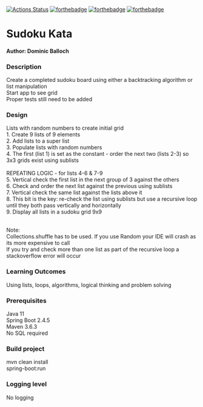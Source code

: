 
[![Actions Status](https://github.com/domiballoch/sudoku-kata/actions/workflows/maven.yml/badge.svg)](https://github.com/domiballoch/sudoku-kata/actions)
[![forthebadge](https://forthebadge.com/images/badges/contains-cat-gifs.svg)](https://forthebadge.com)
[![forthebadge](https://forthebadge.com/images/badges/compatibility-betamax.svg)](https://forthebadge.com)
[![forthebadge](https://forthebadge.com/images/badges/powered-by-coffee.svg)](https://forthebadge.com)

<h1>Sudoku Kata</h1>
<h4>Author: Dominic Balloch</h4>

<h3>Description</h3>
Create a completed sudoku board using either a backtracking algorithm or list manipulation
<br/>Start app to see grid
<br/>Proper tests still need to be added

<h3>Design</h3>
Lists with random numbers to create initial grid
<br/>1. Create 9 lists of 9 elements
<br/>2. Add lists to a super list
<br/>3. Populate lists with random numbers
<br/>4. The first (list 1) is set as the constant - order the next two (lists 2-3) so 3x3 grids exist using sublists
<br/>
<br/>REPEATING LOGIC - for lists 4-6 & 7-9
<br/>5. Vertical check the first list in the next group of 3 against the others
<br/>6. Check and order the next list against the previous using sublists
<br/>7. Vertical check the same list against the lists above it
<br/>8. This bit is the key: re-check the list using sublists but use a recursive loop until they both pass vertically and horizontally
<br/>9. Display all lists in a sudoku grid 9x9

<br/>Note: 
<br/>Collections.shuffle has to be used. If you use Random your IDE will crash as its more expensive to call
<br/>If you try and check more than one list as part of the recursive loop a stackoverflow error will occur

<h3>Learning Outcomes</h3>
Using lists, loops, algorithms, logical thinking and problem solving

<h3>Prerequisites</h3>
Java 11
<br/> Spring Boot 2.4.5
<br/>Maven 3.6.3
<br/>No SQL required

<h3>Build project</h3>
mvn clean install
<br/>spring-boot:run

<h3>Logging level</h3>
No logging
